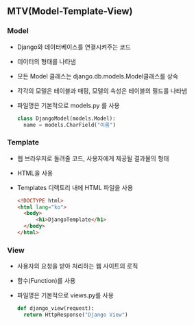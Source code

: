 ## MTV(Model-Template-View) 

### Model

- Django와 데이터베이스를 연결시켜주는 코드

- 데이터의 형태를 나타냄

- 모든 Model 클래스는 django.db.models.Model클래스를 상속

- 각각의 모델은 테이블과 매핑, 모델의 속성은 테이블의 필드를 나타냄

- 파일명은 기본적으로 models.py 를 사용

  ```python
  class DjangoModel(models.Model):
  	name = models.CharField("이름")
  ```

### Template

- 웹 브라우저로 돌려줄 코드, 사용자에게 제공될 결과물의 형태

- HTML을 사용

- Templates 디렉토리 내에 HTML 파일을 사용

  ```html
  <!DOCTYPE html>
  <html lang="ko">
  	<body>
  		<h1>DjangoTemplate</h1>
  	</body>
  </html>
  ```

### View

- 사용자의 요청을 받아 처리하는 웹 사이트의 로직

- 함수(Function)를 사용

- 파일명은 기본적으로 views.py를 사용

  ```python
  def django_view(request):
  	return HttpResponse("Django View")
  ```
